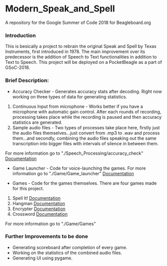 # Modern_Speak_and_Spell

A repository for the Google Summer of Code 2018 for Beagleboard.org

### Introduction

This is besically a project to rebrain the original Speak and Spell by Texas Instruments, first introduced in 1978. The main improvement over its predecessor is the addition of Speech to Text functionalities in addition to Text to Speech. This project will be deployed on a PocketBeagle as a part of GSoC-2018.

### Brief Description:

* Accuracy Checker - Generates accuracy stats after decoding. Right now working on three types of data for generating statistics.

1. Continuous Input from microphone - Works better if you have a microphone with automatic gain control. After each rounds of recording, processing takes place while the recording is paused and then accuracy statistics are generated.
2. Sample audio files - Two types of processes take place here, firstly just the audio files themselves...just convert from .mp3 to .wav and process them...and secondly, combining the audio files speaking out the same transcription into bigger files with intervals of silence in between them.

For more information go to "./Speech_Processing/accuracy_check"
[Documentation](./Speech_Processing/description.md)

* Game Launcher - Code for voice-launching the games. For more information go to "./Game/Game_launcher"
[Documentation](./Game/Game_launcher/launcher.md)

* Games - Code for the games themselves. There are four games made for this project.

1. Spell It!	[Documentation](./Game/Games/Spell_It!/instructions.md)
2. Hangman	[Documentation](./Game/Games/Hangman/instructions.md)
3. Encrypter	[Documentation](./Game/Games/Encrypter/instructions.md)
4. Crossword	[Documentation](./Game/Games/Crossword/instructions.md)

For more information go to "./Game/Games"

### Further Improvements to be done

* Generating scoreboard after completion of every game.
* Working on the statistics of the combined audio files.
* Generating UI using pygame.
